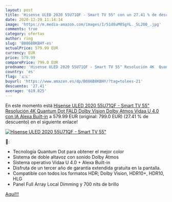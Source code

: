 ```yaml
---
layout: post
title: 'Hisense ULED 2020 55U71QF - Smart TV 55" con un 27.41 % de descuento'
date: 2020-12-29 11:14:14
image: 'https://m.media-amazon.com/images/I/51d8uM0SgYL._SL200_.jpg'
comments: true
category: ofertas
author: ring
slug: 'B086B8KBHY-es'
actualPrice: 579.99 EUR
currency: EUR
price: 579.99
comparePrice: 799.0 EUR
prodname: 'Hisense ULED 2020 55U71QF - Smart TV 55" Resolución 4K  Quantum Dot  FALD  Dolby Vision  Dolby Atmos  Vidaa U 4.0 con IA  Alexa Built-in'
country: 'es'
flag: '🇪🇸'
buyurl: 'https://www.amazon.es/dp/B086B8KBHY/?tag=tolees-21'
descuento: '27.41'
average: '619.825'
---
```


En este momento está [Hisense ULED 2020 55U71QF - Smart TV 55" Resolución 4K  Quantum Dot  FALD  Dolby Vision  Dolby Atmos  Vidaa U 4.0 con IA  Alexa Built-in](https://www.amazon.es/dp/B086B8KBHY/?tag=tolees-21) a 579.99 EUR (original: 799.0 EUR) (27.41 %  de descuento) en el siguiente enlace!

[![Hisense ULED 2020 55U71QF - Smart TV 55"](https://m.media-amazon.com/images/I/51d8uM0SgYL._SL200_.jpg)](https://www.amazon.es/dp/B086B8KBHY/?tag=tolees-21)

🔎:

- Tecnología Quantum Dot para obtener el mejor color
- Sistema de doble altavoz con sonido Dolby Atmos
- Sistema operativo Vidaa U 4.0 + Alexa Built-in
- Disfruta de un tercer año de garantía extendida gratuita en la pantalla.
- Compatible con todos los formatos HDR; Dolby Vision, HDR10+, HDR10, HLG
- Panel Full Array Local Dimming y 700 nits de brillo

[Aquí!!!](https://www.amazon.es/dp/B086B8KBHY/?tag=tolees-21)

